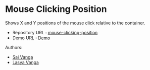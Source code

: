 # Mouse Clicking Position

Shows X and Y positions of the mouse click relative to the container.

- Repository URL : [mouse-clicking-position](https://github.com/SaMaSaLa/mouse-clicking-position)
- Demo URL : [Demo](https://samasala.github.io/mouse-clicking-position/)

Authors:

- [Sai Vanga](https://sai.rocks)
- [Lasya Vanga](https://lasya.net)
